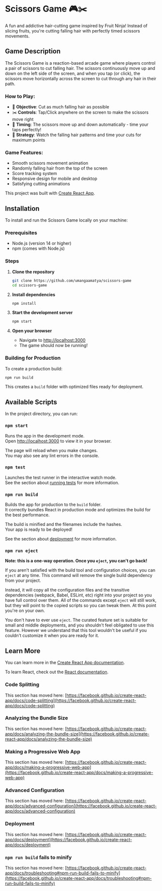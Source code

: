 # Scissors Game 🎮✂️

A fun and addictive hair-cutting game inspired by Fruit Ninja! Instead of slicing fruits, you're cutting falling hair with perfectly timed scissors movements.

## Game Description

The Scissors Game is a reaction-based arcade game where players control a pair of scissors to cut falling hair. The scissors continuously move up and down on the left side of the screen, and when you tap (or click), the scissors move horizontally across the screen to cut through any hair in their path.

### How to Play:
- 🎯 **Objective**: Cut as much falling hair as possible
- ✂️ **Controls**: Tap/Click anywhere on the screen to make the scissors move right
- 📍 **Timing**: The scissors move up and down automatically - time your taps perfectly!
- 🎲 **Strategy**: Watch the falling hair patterns and time your cuts for maximum points

### Game Features:
- Smooth scissors movement animation
- Randomly falling hair from the top of the screen
- Score tracking system
- Responsive design for mobile and desktop
- Satisfying cutting animations

This project was built with [Create React App](https://github.com/facebook/create-react-app).

## Installation

To install and run the Scissors Game locally on your machine:

### Prerequisites
- Node.js (version 14 or higher)
- npm (comes with Node.js)

### Steps

1. **Clone the repository**
   ```bash
   git clone https://github.com/umangaamatya/scissors-game
   cd scissors-game
   ```

2. **Install dependencies**
   ```bash
   npm install
   ```

3. **Start the development server**
   ```bash
   npm start
   ```

4. **Open your browser**
   - Navigate to [http://localhost:3000](http://localhost:3000)
   - The game should now be running!

### Building for Production

To create a production build:

```bash
npm run build
```

This creates a `build` folder with optimized files ready for deployment.

## Available Scripts

In the project directory, you can run:

### `npm start`

Runs the app in the development mode.\
Open [http://localhost:3000](http://localhost:3000) to view it in your browser.

The page will reload when you make changes.\
You may also see any lint errors in the console.

### `npm test`

Launches the test runner in the interactive watch mode.\
See the section about [running tests](https://facebook.github.io/create-react-app/docs/running-tests) for more information.

### `npm run build`

Builds the app for production to the `build` folder.\
It correctly bundles React in production mode and optimizes the build for the best performance.

The build is minified and the filenames include the hashes.\
Your app is ready to be deployed!

See the section about [deployment](https://facebook.github.io/create-react-app/docs/deployment) for more information.

### `npm run eject`

**Note: this is a one-way operation. Once you `eject`, you can't go back!**

If you aren't satisfied with the build tool and configuration choices, you can `eject` at any time. This command will remove the single build dependency from your project.

Instead, it will copy all the configuration files and the transitive dependencies (webpack, Babel, ESLint, etc) right into your project so you have full control over them. All of the commands except `eject` will still work, but they will point to the copied scripts so you can tweak them. At this point you're on your own.

You don't have to ever use `eject`. The curated feature set is suitable for small and middle deployments, and you shouldn't feel obligated to use this feature. However we understand that this tool wouldn't be useful if you couldn't customize it when you are ready for it.

## Learn More

You can learn more in the [Create React App documentation](https://facebook.github.io/create-react-app/docs/getting-started).

To learn React, check out the [React documentation](https://reactjs.org/).

### Code Splitting

This section has moved here: [https://facebook.github.io/create-react-app/docs/code-splitting](https://facebook.github.io/create-react-app/docs/code-splitting)

### Analyzing the Bundle Size

This section has moved here: [https://facebook.github.io/create-react-app/docs/analyzing-the-bundle-size](https://facebook.github.io/create-react-app/docs/analyzing-the-bundle-size)

### Making a Progressive Web App

This section has moved here: [https://facebook.github.io/create-react-app/docs/making-a-progressive-web-app](https://facebook.github.io/create-react-app/docs/making-a-progressive-web-app)

### Advanced Configuration

This section has moved here: [https://facebook.github.io/create-react-app/docs/advanced-configuration](https://facebook.github.io/create-react-app/docs/advanced-configuration)

### Deployment

This section has moved here: [https://facebook.github.io/create-react-app/docs/deployment](https://facebook.github.io/create-react-app/docs/deployment)

### `npm run build` fails to minify

This section has moved here: [https://facebook.github.io/create-react-app/docs/troubleshooting#npm-run-build-fails-to-minify](https://facebook.github.io/create-react-app/docs/troubleshooting#npm-run-build-fails-to-minify)
